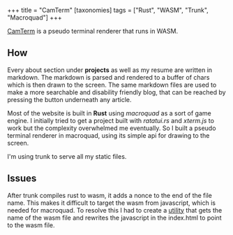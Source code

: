 +++
title = "CamTerm"
[taxonomies]
tags = ["Rust", "WASM", "Trunk", "Macroquad"]
+++

[CamTerm](https://term.camilomcatasus.dev) is a pseudo terminal renderer that runs in WASM. 

## How

Every about section under **projects** as well as my resume are written in markdown.
The markdown is parsed and rendered to a buffer of chars which is then drawn to the screen.
The same markdown files are used to make a more searchable and disability friendly blog, 
that can be reached by pressing the button underneath any article.

Most of the website is built in **Rust** using *macroquad* as a sort of game engine. 
I initially tried to get a project built with *ratatui.rs* and *xterm.js* to work but the complexity overwhelmed me eventually.
So I built a pseudo terminal renderer in macroquad, using its simple api for drawing to the screen. 

I'm using trunk to serve all my static files.

## Issues

After trunk compiles rust to wasm, it adds a nonce to the end of the file name. 
This makes it difficult to target the wasm from javascript, which is needed for macroquad.
To resolve this I had to create a [utility](https://github.com/camilomcatasus/trunk_repl) that gets the name of the wasm file and rewrites 
the javascript in the index.html to point to the wasm file. 
